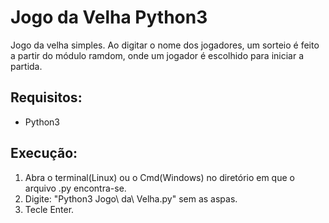 # Jogo da Velha Python3
Jogo da velha simples. Ao digitar o nome dos jogadores, um sorteio é feito a partir do módulo ramdom,
onde um jogador é escolhido para iniciar a partida.
## Requisitos:
* Python3
## Execução:
1. Abra o terminal(Linux) ou o Cmd(Windows) no diretório em que o arquivo .py encontra-se.
2. Digite: "Python3 Jogo\ da\ Velha.py" sem as aspas.
3. Tecle Enter.
